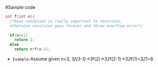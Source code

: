 #Sample code

```cpp
int f(int n){
  /*base condition is really important to recursion, 
  otherwise recursion goes forever and throw overflow error*/
  
  if(n<=1)
    return 1;
  else
    return n*f(n-1);
```
- `Example`-Assume given n=3, 3*f(3-1)->3*f(2)->3*2*f(2-1)->3*2*f(1)=3*2*1=6
